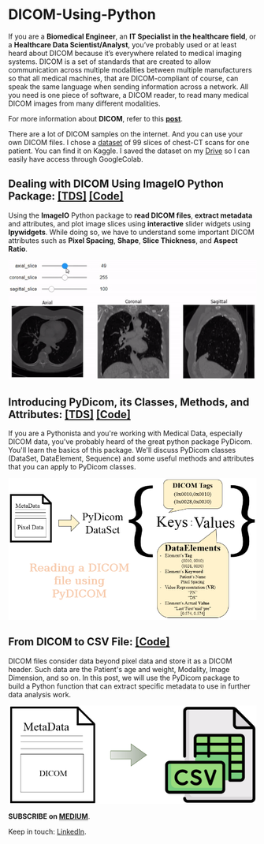 # DICOM-Using-Python

If you are a **Biomedical Engineer**, an **IT Specialist in the healthcare field**, or a **Healthcare Data Scientist/Analyst**, you’ve probably used or at least heard about DICOM because it’s everywhere related to medical imaging systems. DICOM is a set of standards that are created to allow communication across multiple modalities between multiple manufacturers so that all medical machines, that are DICOM-compliant of course, can speak the same language when sending information across a network. All you need is one piece of software, a DICOM reader, to read many medical DICOM images from many different modalities.

For more information about **DICOM**, refer to this **[post](https://medium.com/@omar.ok1998/what-is-dicom-a28c5fe24c9d)**.

There are a lot of DICOM samples on the internet. And you can use your own DICOM files. I chose a [dataset](https://www.kaggle.com/datasets/dmisky/dlwptvolumetricdicomlung) of 99 slices of chest-CT scans for one patient. You can find it on Kaggle. I saved the dataset on my [Drive](https://drive.google.com/drive/folders/1dbJpXVUBn0mSUxgJIqKZj4d_0thSeTW3?usp=sharing) so I can easily have access through GoogleColab.

## Dealing with DICOM Using ImageIO Python Package: [[TDS]](https://towardsdatascience.com/dealing-with-dicom-using-imageio-python-package-117f1212ab82)  [[Code]](https://github.com/OmarAlkousa/DICOM-Using-Python/blob/main/Dealing_with_DICOM_using_%20ImageIO/Dealing_with_DICOM_using_%20ImageIO.ipynb)
Using the **ImageIO** Python package to **read DICOM files**, **extract metadata** and attributes, and plot image slices using **interactive** slider widgets using **Ipywidgets**. While doing so, we have to understand some important DICOM attributes such as **Pixel Spacing**, **Shape**, **Slice Thickness**, and **Aspect Ratio**.



<p align="center">
  <img src="https://github.com/OmarAlkousa/DICOM-Using-Python/blob/main/Dealing_with_DICOM_using_%20ImageIO/Demo/Axial_Coronal_Sagittal_CT_DEMO.gif", width="600">
</p>

## Introducing PyDicom, its Classes, Methods, and Attributes: [[TDS]](https://medium.com/towards-data-science/introducing-pydicom-its-classes-methods-and-attributes-518c1d71162) [[Code]](https://github.com/OmarAlkousa/DICOM-Using-Python/blob/main/DICOM_Using_PyDicom/Introducing_PyDicom%2C_its_Classes%2C_Methods%2C_and_Attributes.ipynb)
If you are a Pythonista and you're working with Medical Data, especially DICOM data, you've probably heard of the great python package PyDicom. You'll learn the basics of this package. We'll discuss PyDicom classes (DataSet, DataElement, Sequence) and some useful methods and attributes that you can apply to PyDicom classes.

<p align="center">
  <img src="https://github.com/OmarAlkousa/DICOM-Using-Python/blob/main/DICOM_Using_PyDicom/Reading_DICOM_File_Using_dcm_read.png", width="600">
</p>

## From DICOM to CSV File: [[Code]](https://github.com/OmarAlkousa/DICOM-Using-Python/blob/8d945b91ac2facee0f28940665dd547d7c62a07a/From_DICOM_to_CSV_File/From_DICOM_Header_to_CSV%20File.ipynb)
DICOM files consider data beyond pixel data and store it as a DICOM header. Such data are the Patient's age and weight, Modality, Image Dimension, and so on. In this post, we will use the PyDicom package to build a Python function that can extract specific metadata to use in further data analysis work.

<p align="center">
  <img src="https://github.com/OmarAlkousa/DICOM-Using-Python/blob/8d945b91ac2facee0f28940665dd547d7c62a07a/From_DICOM_to_CSV_File/DICOM%20TO%20CSV.png", width="600">
</p>

**SUBSCRIBE  on [MEDIUM](https://medium.com/@omar.ok1998/subscribe)**.

Keep in touch: [LinkedIn](https://www.linkedin.com/in/omar-alkousa).

